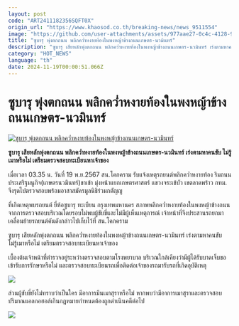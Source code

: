 ```yaml
---
layout: post
code: "ART2411182356SQFT0X"
origin_url: "https://www.khaosod.co.th/breaking-news/news_9511554"
image: "https://github.com/user-attachments/assets/977aae27-0c4c-4128-9322-c03032532cf0"
title: "ซูบารุ พุ่งตกถนน พลิกคว่ำหงายท้องในพงหญ้าข้างถนนเกษตร-นวมินทร์"
description: "ซูบารุ เสียหลักพุ่งตกถนน พลิกคว่ำหงายท้องในพงหญ้าข้างถนนเกษตร-นวมินทร์ เร่งตามหาคนขับ ไม่รู้เมาหรือไม่ เตรียมตรวจสอบทะเบียนหาเจ้าของ"
category: "HOT_NEWS"
language: "th"
date: 2024-11-19T00:00:51.066Z
---
```


# ซูบารุ พุ่งตกถนน พลิกคว่ำหงายท้องในพงหญ้าข้างถนนเกษตร-นวมินทร์

[![ซูบารุ พุ่งตกถนน พลิกคว่ำหงายท้องในพงหญ้าข้างถนนเกษตร-นวมินทร์](https://www.khaosod.co.th/wpapp/uploads/2024/11/Subaru.jpg "ซูบารุ พุ่งตกถนน พลิกคว่ำหงายท้องในพงหญ้าข้างถนนเกษตร-นวมินทร์")](https://www.khaosod.co.th/wpapp/uploads/2024/11/Subaru.jpg)

**ซูบารุ เสียหลักพุ่งตกถนน พลิกคว่ำหงายท้องในพงหญ้าข้างถนนเกษตร-นวมินทร์ เร่งตามหาคนขับ ไม่รู้เมาหรือไม่ เตรียมตรวจสอบทะเบียนหาเจ้าของ**

เมื่อเวลา 03.35 น. วันที่ 19 พ.ย.2567 สน.โคกคราม รับแจ้งเหตุรถยนต์พลิกคว่ำหงายท้อง ริมถนนประเสริฐมนูกิจ(เกษตรนวมินทร์)ขาเข้า มุ่งหน้าแยกเกษตรศาสตร์ แขวงจระเข้บัว เขตลาดพร้าว กทม. จึงรุดไปตรวจสอบพร้อมอาสาสมัครมูลนิธิร่วมกตัญญู

ที่เกิดเหตุพบรถยนต์ ยี่ห้อซูบารุ ทะเบียน กรุงเทพมหานคร สภาพพลิกคว่ำหงายท้องในพงหญ้าข้างถนน จากการตรวจสอบบริเวณโดยรอบไม่พบผู้ขับขี่และไม่มีผู้เห็นเหตุการณ์ เจ้าหน้าที่จึงประสานรถยกมาเคลื่อนย้ายรถยนต์คันดังกล่าวไปเก็บไว้ที่ สน.โคกคราม

ซูบารุ เสียหลักพุ่งตกถนน พลิกคว่ำหงายท้องในพงหญ้าข้างถนนเกษตร-นวมินทร์ เร่งตามหาคนขับ ไม่รู้เมาหรือไม่ เตรียมตรวจสอบทะเบียนหาเจ้าของ

เบื้องต้นเจ้าหน้าที่ตำรวจอยู่ระหว่างตรวจสอบตามโรงพยาบาล บริเวณใกล้เคียงว่ามีผู้ได้รับบาดเจ็บขอเข้ารับการรักษาหรือไม่ และตรวจสอบทะเบียนรถเพื่อติดต่อเจ้าของรถมารับรถที่เกิดอุบัติเหตุ

[![](https://www.khaosod.co.th/wpapp/uploads/2024/11/19-คว่ำ3.jpg)](https://www.khaosod.co.th/wpapp/uploads/2024/11/19-คว่ำ3.jpg)

ส่วนผู้ขับขี่ยังไม่ทราบว่าเป็นใคร มีอาการมึนเมาสุราหรือไม่ หากพบว่ามีอาการเมาสุราและตรวจสอบปริมาณแอลกอฮอล์เกินกฎหมายกำหนดต้องถูกดำเนินคดีต่อไป

[![](https://www.khaosod.co.th/wpapp/uploads/2024/11/19-คว่ำ2.jpg)](https://www.khaosod.co.th/wpapp/uploads/2024/11/19-คว่ำ2.jpg)